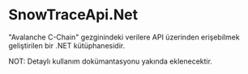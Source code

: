 # SnowTraceApi.Net
"Avalanche C-Chain" gezginindeki verilere API üzerinden erişebilmek geliştirilen bir .NET kütüphanesidir.

NOT: Detaylı kullanım dokümantasyonu yakında eklenecektir.
